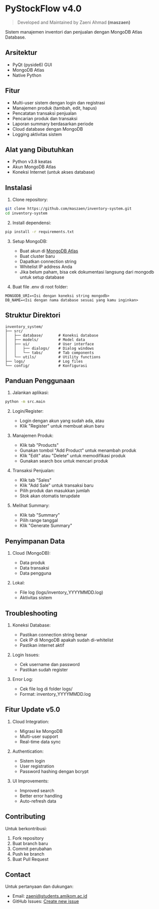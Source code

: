 # PyStockFlow v4.0
> Developed and Maintained by Zaeni Ahmad __(maszaen)__

Sistem manajemen inventori dan penjualan dengan MongoDB Atlas Database.

## Arsitektur
- PyQt (pyside6) GUI
- MongoDB Atlas
- Native Python

## Fitur

- Multi-user sistem dengan login dan registrasi
- Manajemen produk (tambah, edit, hapus)
- Pencatatan transaksi penjualan
- Pencarian produk dan transaksi
- Laporan summary berdasarkan periode
- Cloud database dengan MongoDB
- Logging aktivitas sistem

## Alat yang Dibutuhkan

- Python v3.8 keatas
- Akun MongoDB Atlas
- Koneksi Internet (untuk akses database)

## Instalasi

1. Clone repository:
```bash
git clone https://github.com/maszaen/inventory-system.git
cd inventory-system
```

2. Install dependensi:
```bash
pip install -r requirements.txt
```

3. Setup MongoDB:
   - Buat akun di [MongoDB Atlas](https://www.mongodb.com/cloud/atlas)
   - Buat cluster baru
   - Dapatkan connection string
   - Whitelist IP address Anda
   - Jika belum paham, bisa cek dokumentasi langsung dari mongodb untuk setup database

4. Buat file .env di root folder:
```
MONGODB_URI=<Isi dengan koneksi string mongodb>
DB_NAME=<Isi dengan nama database sesuai yang kamu inginkan>
```

## Struktur Direktori

```
inventory_system/
├── src/
│   ├── database/       # Koneksi database
│   ├── models/         # Model data
│   ├── ui/             # User interface
│   │   ├── dialogs/    # Dialog windows
│   │   └── tabs/       # Tab components
│   └── utils/          # Utility functions
├── logs/               # Log files
└── config/             # Konfigurasi
```

## Panduan Penggunaan

1. Jalankan aplikasi:
```bash
python -m src.main
```

2. Login/Register:
   - Login dengan akun yang sudah ada, atau
   - Klik "Register" untuk membuat akun baru

3. Manajemen Produk:
   - Klik tab "Products"
   - Gunakan tombol "Add Product" untuk menambah produk
   - Klik "Edit" atau "Delete" untuk memodifikasi produk
   - Gunakan search box untuk mencari produk

4. Transaksi Penjualan:
   - Klik tab "Sales"
   - Klik "Add Sale" untuk transaksi baru
   - Pilih produk dan masukkan jumlah
   - Stok akan otomatis terupdate

5. Melihat Summary:
   - Klik tab "Summary"
   - Pilih range tanggal
   - Klik "Generate Summary"

## Penyimpanan Data

1. Cloud (MongoDB):
   - Data produk
   - Data transaksi
   - Data pengguna

2. Lokal:
   - File log (logs/inventory_YYYYMMDD.log)
   - Aktivitas sistem

## Troubleshooting

1. Koneksi Database:
   - Pastikan connection string benar
   - Cek IP di MongoDB apakah sudah di-whitelist
   - Pastikan internet aktif

2. Login Issues:
   - Cek username dan password
   - Pastikan sudah register

3. Error Log:
   - Cek file log di folder logs/
   - Format: inventory_YYYYMMDD.log

## Fitur Update v5.0

1. Cloud Integration:
   - Migrasi ke MongoDB
   - Multi-user support
   - Real-time data sync

2. Authentication:
   - Sistem login
   - User registration
   - Password hashing dengan bcrypt 

3. UI Improvements:
   - Improved search
   - Better error handling
   - Auto-refresh data

## Contributing

Untuk berkontribusi:
1. Fork repository
2. Buat branch baru
3. Commit perubahan
4. Push ke branch
5. Buat Pull Request

## Contact

Untuk pertanyaan dan dukungan:
- Email: zaeni@students.amikom.ac.id
- GitHub Issues: [Create new issue](https://github.com/maszaen/inventory-system/issues)
